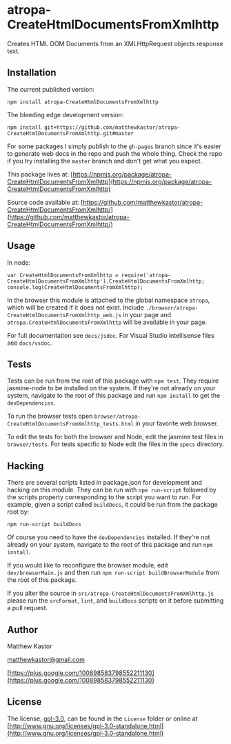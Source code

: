 # atropa-CreateHtmlDocumentsFromXmlhttp

Creates HTML DOM Documents from an XMLHttpRequest objects response text.

## Installation

The current published version:

```
npm install atropa-CreateHtmlDocumentsFromXmlhttp
```

The bleeding edge development version:

```
npm install git+https://github.com/matthewkastor/atropa-CreateHtmlDocumentsFromXmlhttp.git#master
```

For some packages I simply publish to the `gh-pages` branch since it's easier to
 generate web docs in the repo and push the whole thing. Check the repo
 if you try installing the `master` branch and don't get what you expect.

This package lives at: [https://npmjs.org/package/atropa-CreateHtmlDocumentsFromXmlhttp](https://npmjs.org/package/atropa-CreateHtmlDocumentsFromXmlhttp)

Source code available at: [https://github.com/matthewkastor/atropa-CreateHtmlDocumentsFromXmlhttp/](https://github.com/matthewkastor/atropa-CreateHtmlDocumentsFromXmlhttp/)

## Usage

In node:

```
var CreateHtmlDocumentsFromXmlhttp = require('atropa-CreateHtmlDocumentsFromXmlhttp').CreateHtmlDocumentsFromXmlhttp;
console.log(CreateHtmlDocumentsFromXmlhttp);
```

In the browser this module is attached to the global namespace `atropa`, which
 will be created if it does not exist.
 Include `./browser/atropa-CreateHtmlDocumentsFromXmlhttp_web.js` in your page and
 `atropa.CreateHtmlDocumentsFromXmlhttp` will be available in your page.

For full documentation see `docs/jsdoc`. For Visual Studio intellisense files
 see `docs/vsdoc`.

## Tests

Tests can be run from the root of this package with `npm test`. They require
 jasmine-node to be installed on the system. If they're not
 already on your system, navigate to the root of this package and run
 `npm install` to get the `devDependencies`.

To run the browser tests open `browser/atropa-CreateHtmlDocumentsFromXmlhttp_tests.html` in your
 favorite web browser.

To edit the tests for both the browser and Node, edit the jasmine test files in
 `browser/tests`. For tests specific to Node edit the files in the `specs`
 directory.

## Hacking

There are several scripts listed in package.json for development and
 hacking on this module. They can be run with `npm run-script` followed by the
 scripts property corresponding to the script you want to run. For example,
 given a script called `buildDocs`, it could be run from the package root by:

```
npm run-script buildDocs
```

Of course you need to have the `devDependencies` installed. If they're not
 already on your system, navigate to the root of this package and run
 `npm install`.

If you would like to reconfigure the browser module, edit `dev/browserMain.js`
 and then run `npm run-script buildBrowserModule` from the root of this package.

If you alter the source in `src/atropa-CreateHtmlDocumentsFromXmlhttp.js` please run the
 `srcFormat`, `lint`, and `buildDocs` scripts on it before submitting a pull
 request.

## Author

Matthew Kastor

[matthewkastor@gmail.com](mailto:matthewkastor@gmail.com)

[https://plus.google.com/100898583798552211130](https://plus.google.com/100898583798552211130)

## License

The license, [gpl-3.0](http://www.gnu.org/licenses/gpl-3.0-standalone.html), can be found in the
 `License` folder or online at [http://www.gnu.org/licenses/gpl-3.0-standalone.html](http://www.gnu.org/licenses/gpl-3.0-standalone.html)
